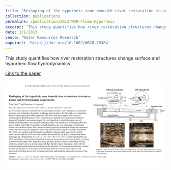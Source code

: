```yaml
---
title: "Reshaping of the hyporheic zone beneath river restoration structures: flume and hydrodynamic experiments"
collection: publications
permalink: /publication/2013-WRR-Flume-Hyporheic
excerpt: 'This study quantifies how river restoration structures change surface and hyporheic flow hydrodynamics'
date: 1/1/2013
venue: 'Water Resources Research'
paperurl: 'https://doi.org/10.1002/WRCR.20384'
---
```

This study quantifies how river restoration structures change surface and hyporheic flow hydrodynamics

[Link to the paper](https://doi.org/10.1002/WRCR.20384)

![image](../images/papers/2013-WRR-Flume-Hyporheic.png)
